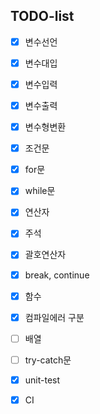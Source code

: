 ## TODO-list

- [X] 변수선언
- [X] 변수대입
- [X] 변수입력
- [X] 변수출력
- [X] 변수형변환
- [X] 조건문
- [X] for문
- [X] while문
- [X] 연산자
- [X] 주석
- [X] 괄호연산자
- [X] break, continue
- [X] 함수
- [X] 컴파일에러 구분

- [ ] 배열
- [ ] try-catch문
- [X] unit-test
- [X] CI